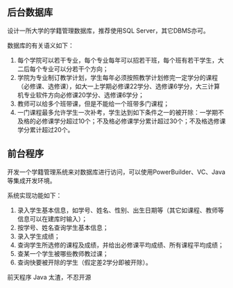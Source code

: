## 后台数据库

设计一所大学的学籍管理数据库，推荐使用SQL Server，其它DBMS亦可。

数据库的有关语义如下：
1. 每个学院可以若干专业，每个专业每年可以招若干班，每个班有若干学生，大二后每个专业可以分若干个方向；
2. 学院为专业制订教学计划，学生每年必须按照教学计划修完一定学分的课程（必修课、选修课），如大一上学期必修课22学分、选修课6学分，大三计算机专业软件方向必修课20学分、选修课6学分；
3. 教师可以给多个班带课，但是不能给一个班带多门课程；
4. 一门课程最多允许学生一次补考，学生达到如下条件之一的被开除：一学期不及格的必修课学分超过10个；不及格必修课学分累计超过30个；不及格选修课学分累计超过20个。

## 前台程序

开发一个学籍管理系统来对数据库进行访问，可以使用PowerBuilder、VC、Java等集成开发环境。

系统实现功能如下：
1. 录入学生基本信息，如学号、姓名、性别、出生日期等（其它如课程、教师等信息可以在建库时输入）；
2. 按学号、姓名查询学生基本信息；
3. 录入学生成绩；
4. 查询学生所选修的课程及成绩，并给出必修课平均成绩、所有课程平均成绩；
5. 查某一个学生被哪些教师教过课；
6. 查询快要被开除的学生（假定差2学分即被开除）。

前天程序 Java 太渣，不忍开源
